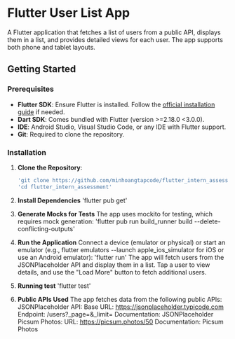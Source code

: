# Flutter User List App

A Flutter application that fetches a list of users from a public API, displays them in a list, and provides detailed views for each user. The app supports both phone and tablet layouts.

## Getting Started

### Prerequisites
- **Flutter SDK**: Ensure Flutter is installed. Follow the [official installation guide](https://flutter.dev/docs/get-started/install) if needed.
- **Dart SDK**: Comes bundled with Flutter (version >=2.18.0 <3.0.0).
- **IDE**: Android Studio, Visual Studio Code, or any IDE with Flutter support.
- **Git**: Required to clone the repository.

### Installation
1. **Clone the Repository**:
   ```bash
   'git clone https://github.com/minhoangtapcode/flutter_intern_assessment.git'
   'cd flutter_intern_assessment'

2. **Install Dependencies**
    'flutter pub get'

3. **Generate Mocks for Tests**
    The app uses mockito for testing, which requires mock generation:
    'flutter pub run build_runner build --delete-conflicting-outputs'

4. **Run the Application**
    Connect a device (emulator or physical) or start an emulator (e.g., flutter emulators --launch apple_ios_simulator for iOS or use an Android emulator):
    'flutter run'
    The app will fetch users from the JSONPlaceholder API and display them in a list. Tap a user to view details, and use the "Load More" button to fetch additional users.

5. **Running test**
    'flutter test'

6. **Public APIs Used**
    The app fetches data from the following public APIs:
    JSONPlaceholder API:
        Base URL: https://jsonplaceholder.typicode.com
        Endpoint: /users?_page=<page>&_limit=<limit>
        Documentation: JSONPlaceholder
    Picsum Photos:
        URL: https://picsum.photos/50
        Documentation: Picsum Photos
